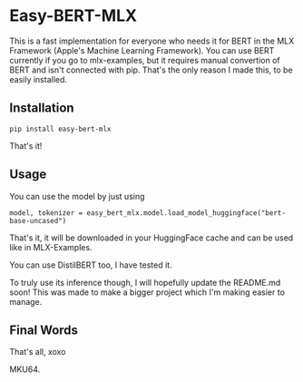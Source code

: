 # Easy-BERT-MLX

This is a fast implementation for everyone who needs it for BERT in the MLX Framework (Apple's Machine Learning Framework). You can use BERT currently if you go to mlx-examples, but it requires manual convertion of BERT and isn't connected with pip. That's the only reason I made this, to be easily installed.

## Installation

```
pip install easy-bert-mlx
```

That's it!

## Usage

You can use the model by just using

```
model, tokenizer = easy_bert_mlx.model.load_model_huggingface("bert-base-uncased")
```

That's it, it will be downloaded in your HuggingFace cache and can be used like in MLX-Examples.

You can use DistilBERT too, I have tested it.

To truly use its inference though, I will hopefully update the README.md soon! This was made to make a bigger project which I'm making easier to manage.

## Final Words

That's all, xoxo

MKU64.

